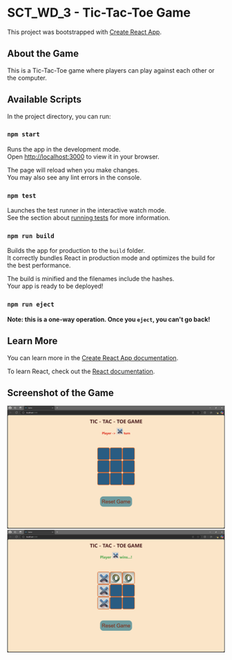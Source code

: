 # SCT_WD_3 - Tic-Tac-Toe Game

This project was bootstrapped with [Create React App](https://github.com/facebook/create-react-app).

## About the Game

This is a Tic-Tac-Toe game where players can play against each other or the computer.

## Available Scripts

In the project directory, you can run:

### `npm start`

Runs the app in the development mode.\
Open [http://localhost:3000](http://localhost:3000) to view it in your browser.

The page will reload when you make changes.\
You may also see any lint errors in the console.

### `npm test`

Launches the test runner in the interactive watch mode.\
See the section about [running tests](https://facebook.github.io/create-react-app/docs/running-tests) for more information.

### `npm run build`

Builds the app for production to the `build` folder.\
It correctly bundles React in production mode and optimizes the build for the best performance.

The build is minified and the filenames include the hashes.\
Your app is ready to be deployed!

### `npm run eject`

**Note: this is a one-way operation. Once you `eject`, you can't go back!**

## Learn More

You can learn more in the [Create React App documentation](https://facebook.github.io/create-react-app/docs/getting-started).

To learn React, check out the [React documentation](https://reactjs.org/).

## Screenshot of the Game

![Tic-Tac-Toe Game Start Screenshot](public/images/start.png)
![Tic-Tac-Toe Game Winner Screenshot](public/images/winner.png)
